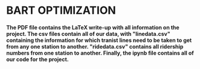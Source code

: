 # BART OPTIMIZATION

<h4> The PDF file contains the LaTeX write-up with all information on the project. The csv files contain all of our data, with "linedata.csv" containing the information for which tranist lines need to be taken to get from any one station to another. "ridedata.csv" contains all ridership numbers from one station to another. Finally, the ipynb file contains all of our code for the project. </h4>